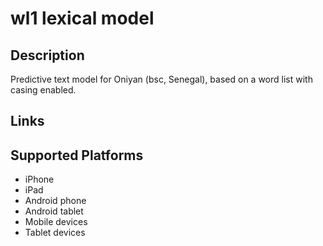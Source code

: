 wl1 lexical model
===================

Description
-----------

Predictive text model for Oniyan (bsc, Senegal), based on a word list with casing enabled.

Links
-----

Supported Platforms
-------------------
 * iPhone
 * iPad
 * Android phone
 * Android tablet
 * Mobile devices
 * Tablet devices

